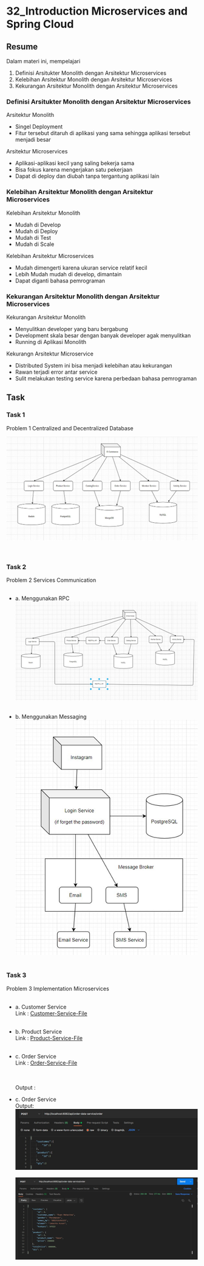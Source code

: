 # 32_Introduction Microservices and Spring Cloud

## Resume

Dalam materi ini, mempelajari <br />

1. Definisi Arsitukter Monolith dengan Arsitektur Microservices <br />
2. Kelebihan Arsitektur Monolith dengan Arsitektur Microservices <br />
3. Kekurangan Arsitektur Monolith dengan Arsitektur Microservices <br />

### Definisi Arsitukter Monolith dengan Arsitektur Microservices

Arsitektur Monolith

- Singel Deployment
- Fitur tersebut ditaruh di aplikasi yang sama sehingga aplikasi tersebut menjadi besar

Arsitektur Microservices

- Aplikasi-aplikasi kecil yang saling bekerja sama
- Bisa fokus karena mengerjakan satu pekerjaan
- Dapat di deploy dan diubah tanpa tergantung aplikasi lain

### Kelebihan Arsitektur Monolith dengan Arsitektur Microservices

Kelebihan Arsitektur Monolith

- Mudah di Develop
- Mudah di Deploy
- Mudah di Test
- Mudah di Scale

Kelebihan Arsitektur Microservices

- Mudah dimengerti karena ukuran service relatif kecil
- Lebih Mudah mudah di develop, dimantain
- Dapat diganti bahasa pemrograman

### Kekurangan Arsitektur Monolith dengan Arsitektur Microservices

Kekurangan Arsitektur Monolith

- Menyulitkan developer yang baru bergabung
- Development skala besar dengan banyak developer agak menyulitkan
- Running di Aplikasi Monolith

Kekurangn Arsitektur Microservice

- Distributed System ini bisa menjadi kelebihan atau kekurangan
- Rawan terjadi error antar service
- Sulit melakukan testing service karena perbedaan bahasa pemrograman

## Task

### Task 1

Problem 1 Centralized and Decentralized Database<br />

![xx](https://github.com/hafidzencis/java_muhammad-hafidz-febriansyah/blob/master/32_Introduction%20Microservices%20and%20Spring%20Cloud/screenshot/no1.jpg)<br /><br /><br />

### Task 2

Problem 2 Services Communication<br /><br />

- a. Menggunakan RPC<br />
  ![xx](https://github.com/hafidzencis/java_muhammad-hafidz-febriansyah/blob/master/32_Introduction%20Microservices%20and%20Spring%20Cloud/screenshot/no2a.jpg)<br /><br />

- b. Menggunakan Messaging<br />
  ![xx](https://github.com/hafidzencis/java_muhammad-hafidz-febriansyah/blob/master/32_Introduction%20Microservices%20and%20Spring%20Cloud/screenshot/no2b.jpg)<br /><br />

### Task 3

Problem 3 Implementation Microservices <br /><br />

- a. Customer Service<br/>
  Link : [Customer-Service-File](https://github.com/hafidzencis/java_muhammad-hafidz-febriansyah/tree/master/33_Implementation%20Microservices/Praktikum/section33customerservice)<br/><br/>

- b. Product Service<br/>
  Link : [Product-Service-File](https://github.com/hafidzencis/java_muhammad-hafidz-febriansyah/tree/master/33_Implementation%20Microservices/Praktikum/section33productservice)<br/><br/>

- c. Order Service<br/>
  Link : [Order-Service-File](https://github.com/hafidzencis/java_muhammad-hafidz-febriansyah/tree/master/33_Implementation%20Microservices/Praktikum/section33orderservice)<br/><br/><br/>

  Output : <br/>

- c. Order Service<br/>
  Output: <br/>
  ![Order-Service-File](https://github.com/hafidzencis/java_muhammad-hafidz-febriansyah/blob/master/32_Introduction%20Microservices%20and%20Spring%20Cloud/screenshot/msorder/msorder.jpg)<br/><br/>
  ![Order-Service-File](https://github.com/hafidzencis/java_muhammad-hafidz-febriansyah/blob/master/32_Introduction%20Microservices%20and%20Spring%20Cloud/screenshot/msorder/response.jpg)<br/><br/>
